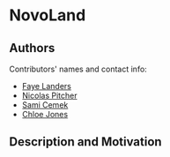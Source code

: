 # NovoLand

## Authors

Contributors' names and contact info:

* [Faye Landers](https://github.com/fairyfade)
* [Nicolas Pitcher](https://github.com/Npitcher12)
* [Sami Cemek](https://github.com/ascemek) 
* [Chloe Jones](https://github.com/chloemjones)

## Description and Motivation

